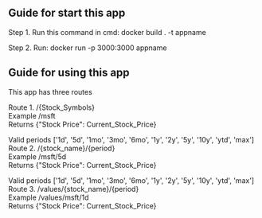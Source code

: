 ## Guide for start this app <br/>

Step 1. Run this command in cmd: docker build . -t appname <br/>

Step 2. Run: docker run -p 3000:3000 appname <br/>

## Guide for using this app <br/>

This app has three routes <br/> 

Route 1. /{Stock_Symbols} <br/>
Example /msft <br/>
Returns {"Stock Price": Current_Stock_Price} <br/>

Valid periods ['1d', '5d', '1mo', '3mo', '6mo', '1y', '2y', '5y', '10y', 'ytd', 'max'] <br/>
Route 2. /{stock_name}/{period} <br/>
Example /msft/5d <br/>
Returns {"Stock Price": Current_Stock_Price} <br/>

Valid periods ['1d', '5d', '1mo', '3mo', '6mo', '1y', '2y', '5y', '10y', 'ytd', 'max'] <br/>
Route 3. /values/{stock_name}/{period} <br/>
Example /values/msft/1d <br/>
Returns {"Stock Price": Current_Stock_Price} <br/>



